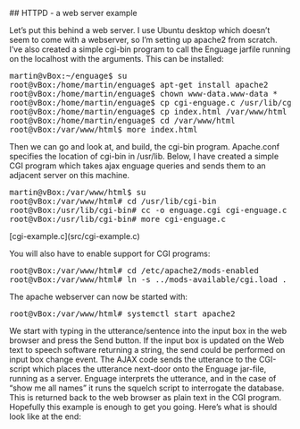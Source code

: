 ## HTTPD - a web server example

<p>Let’s put this behind a web server. I use Ubuntu desktop which doesn’t seem to come with a webserver, so I’m setting up apache2 from scratch. I’ve also created a simple cgi-bin program to call the Enguage jarfile running on the localhost with the arguments. This can be installed:
<pre>
martin@vBox:~/enguage$ su
root@vBox:/home/martin/enguage$ apt-get install apache2
root@vBox:/home/martin/enguage$ chown www-data.www-data *
root@vBox:/home/martin/enguage$ cp cgi-enguage.c /usr/lib/cgi-bin
root@vBox:/home/martin/enguage$ cp index.html /var/www/html
root@vBox:/home/martin/enguage$ cd /var/www/html
root@vBox:/var/www/html$ more index.html
</pre>
Then we can go and look at, and build, the cgi-bin program. Apache.conf specifies the location of cgi-bin in /usr/lib. Below, I have created a simple CGI program which takes ajax enguage queries and sends them to an adjacent server on this machine. 
<pre>
martin@vBox:/var/www/html$ su
root@vBox:/var/www/html# cd /usr/lib/cgi-bin
root@vBox:/usr/lib/cgi-bin# cc -o enguage.cgi cgi-enguage.c
root@vBox:/usr/lib/cgi-bin# more cgi-enguage.c
</pre>
[cgi-example.c](src/cgi-example.c)

You will also have to enable support for CGI programs:
<pre>
root@vBox:/var/www/html# cd /etc/apache2/mods-enabled
root@vBox:/var/www/html# ln -s ../mods-available/cgi.load .
</pre>
<p>The apache webserver can now be started with:
<pre>
root@vBox:/var/www/html# systemctl start apache2
</pre>
<p>We start with typing in the utterance/sentence into the input box in the web browser and press the Send button. If the input box is updated on the Web text to speech software returning a string, the send could be performed on input box change event. The AJAX code sends the utterance to the CGI-script which places the utterance next-door onto the Enguage jar-file, running as a server.  Enguage interprets the utterance, and in the case of “show me all names” it runs the squelch script to interrogate the database. This is returned back to the web browser as plain text in the CGI program. Hopefully this example is enough to get you going. Here’s what is should look like at the end:

